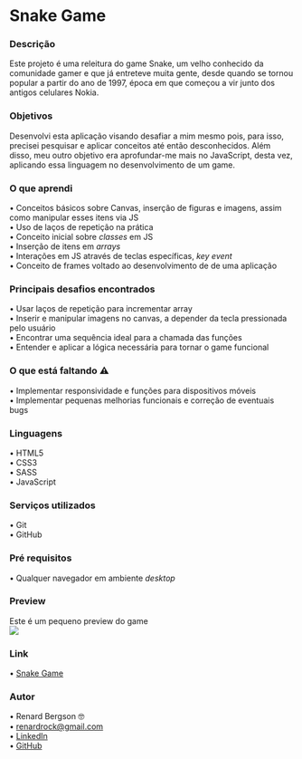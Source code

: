 # Snake Game

### Descrição
Este projeto é uma releitura do game Snake, um velho conhecido da comunidade gamer e que já entreteve muita gente, desde quando se tornou popular a partir do ano de 1997, época em que começou a vir junto dos antigos celulares Nokia.

### Objetivos
Desenvolvi esta aplicação visando desafiar a mim mesmo pois, para isso, precisei pesquisar e aplicar conceitos até então desconhecidos. Além disso, meu outro objetivo era aprofundar-me mais no JavaScript, desta vez, aplicando essa linguagem no desenvolvimento de um game.

### O que aprendi
  •	Conceitos básicos sobre Canvas, inserção de figuras e imagens, assim como manipular esses itens via JS <br>
  •	Uso de laços de repetição na prática <br>
  •	Conceito inicial sobre <i>classes</i> em JS <br>
  •	Inserção de itens em <i>arrays</i> <br>
  •	Interações em JS através de teclas específicas, <i>key event</i> <br>
  •	Conceito de frames voltado ao desenvolvimento de de uma aplicação</i>
  
### Principais desafios encontrados
  •	Usar laços de repetição para incrementar array <br>
  •	Inserir e manipular imagens no canvas, a depender da tecla pressionada pelo usuário<br>
  •	Encontrar uma sequência ideal para a chamada das funções <br>
  •	Entender e aplicar a lógica necessária para tornar o game funcional <br>

### O que está faltando ⚠️
  •	Implementar responsividade e funções para dispositivos móveis <br>
  •	Implementar pequenas melhorias funcionais e correção de eventuais bugs <br>

### Linguagens
  •	HTML5 <br>
  •	CSS3  <br>
  •	SASS  <br>
  •	JavaScript

### Serviços utilizados
  •	Git <br>
  •	GitHub

### Pré requisitos
  •	Qualquer navegador em ambiente *desktop*
  
### Preview
Este é um pequeno preview do game <br>
![](https://github.com/renardbergson/jogo-da-cobrinha/blob/main/img/snake-gif.gif) 

### Link
  •	[Snake Game](https://renardbergson.github.io/jogo-da-cobrinha/) 

### Autor
  •	Renard Bergson 🤓 <br>
	•	renardrock@gmail.com <br>
	•	[LinkedIn](https://www.linkedin.com/in/renardbergson) <br>
	•	[GitHub](https://www.github.com/renardbergson)
